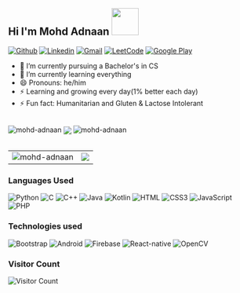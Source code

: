 <h2 align="left"> Hi I'm Mohd Adnaan <img src="https://media.giphy.com/media/hvRJCLFzcasrR4ia7z/giphy.gif" height="55"> </h2>

[![Github](https://img.shields.io/badge/-Github-000?&logo=Github&logoColor=white)](https://github.com/mohd-adnaan)
[![Linkedin](https://img.shields.io/badge/-LinkedIn-blue?&logo=Linkedin&logoColor=white)](https://www.linkedin.com/in/mohammad-adnaan-51272024a/)
[![Gmail](https://img.shields.io/badge/-Gmail-c14438?&logo=Gmail&logoColor=white)](mailto:iamadnaanmohd@gmail.com)
[![LeetCode](https://img.shields.io/badge/-Leetcode-black?&logo=leetcode&logoColor=orange)](https://leetcode.com/Mohd_Adnaan/)
[![Google Play](https://img.shields.io/badge/-Google%20Play-grey?&logo=googleplay&logoColor=white)](https://developers.google.com/profile/u/100278702271990940869)

<!--
<img src="https://github-readme-stats.vercel.app/api?username=mohd-adnaan&&show_icons=true&title_color=ffffff&icon_color=bb2acf&text_color=daf7dc&bg_color=151515">
-->

<!--
**mohd-adnaan/mohd-adnaan** is a ✨ _special_ ✨ repository because its `README.md` (this file) appears on your GitHub profile.

-->

- 🔭 I’m currently pursuing a Bachelor's in CS
- 🌱 I’m currently learning everything
- 😄 Pronouns: he/him
- ⚡ Learning and growing every day(1% better each day)
- ⚡ Fun fact: Humanitarian and Gluten & Lactose Intolerant
<br/>


<img src="https://github-readme-stats.vercel.app/api/top-langs/?username=mohd-adnaan&layout=compact&hide=html&theme=tokyonight" alt="mohd-adnaan" />

<img align="center" src="https://github-readme-streak-stats.herokuapp.com/?user=mohd-adnaan&theme=tokyonight" />

<img src="https://github-readme-stats.vercel.app/api?username=mohd-adnaan&show_icons=true&theme=tokyonight" alt="mohd-adnaan" />

<br />
<br/>
 <table>
  <tr>
    <td>

      
 <img src="https://github-readme-stats.vercel.app/api?username=mohd-adnaan&show_icons=true&theme=tokyonight" alt="mohd-adnaan" />
   </td>


   <td>  


 <img align="center" src="https://github-readme-streak-stats.herokuapp.com/?user=mohd-adnaan&theme=tokyonight" />
     </td>
      </tr>
  </table>

### Languages Used
![Python](https://img.shields.io/badge/python-3670A0?style=for-the-badge&logo=python&logoColor=ffdd54)
![C](https://img.shields.io/badge/c-%2300599C.svg?style=for-the-badge&logo=c&logoColor=white)
![C++](https://img.shields.io/badge/c++-%2300599C.svg?style=for-the-badge&logo=c%2B%2B&logoColor=white)
![Java](https://img.shields.io/badge/java-%23ED8B00.svg?style=for-the-badge&logo=java&logoColor=white)
![Kotlin](https://img.shields.io/badge/kotlin-%230095D5.svg?style=for-the-badge&logo=kotlin&logoColor=white)
![HTML](https://img.shields.io/badge/html5-%23E34F26.svg?style=for-the-badge&logo=html5&logoColor=white)
![CSS3](https://img.shields.io/badge/css3-%231572B6.svg?style=for-the-badge&logo=css3&logoColor=white)
![JavaScript](https://img.shields.io/badge/javascript-%23323330.svg?style=for-the-badge&logo=javascript&logoColor=%23F7DF1E)
![PHP](https://img.shields.io/badge/mysql-%2300f.svg?style=for-the-badge&logo=mysql&logoColor=white)

### Technologies used

![Bootstrap](https://img.shields.io/badge/bootstrap-%23563D7C.svg?style=for-the-badge&logo=bootstrap&logoColor=white)
![Android](https://img.shields.io/badge/Android-3DDC84?style=for-the-badge&logo=android&logoColor=white)
![Firebase](https://img.shields.io/badge/firebase-%23039BE5.svg?style=for-the-badge&logo=firebase)
![React-native](https://img.shields.io/badge/React-Native-%23039BE5.svg?style=for-the-badge&logo=React)
![OpenCV](https://img.shields.io/badge/OpenCV-%23000.svg?style=for-the-badge&logo=OpenCV&logoColor=white)
<!--![AWS](https://img.shields.io/badge/AWS-%23FF9900.svg?style=for-the-badge&logo=amazon-aws&logoColor=white)
![Anaconda](https://img.shields.io/badge/Anaconda-%2344A833.svg?style=for-the-badge&logo=anaconda&logoColor=white)
![Flask](https://img.shields.io/badge/flask-%23000.svg?style=for-the-badge&logo=flask&logoColor=white)
-->


### Visitor Count

![Visitor Count](https://profile-counter.glitch.me/{mohd-adnaan}/count.svg)
